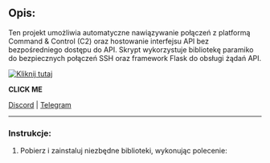 ## Opis:

Ten projekt umożliwia automatyczne nawiązywanie połączeń z platformą Command & Control (C2) oraz hostowanie interfejsu API bez bezpośredniego dostępu do API. Skrypt wykorzystuje bibliotekę paramiko do bezpiecznych połączeń SSH oraz framework Flask do obsługi żądań API.

[![Kliknij tutaj](https://cdn.discordapp.com/attachments/1217082239494389871/1239333324040700025/standard.gif?ex=667fd85a&is=667e86da&hm=6575a51692da886a9e81aead1ccddb7cf88c2a8b02dcb2e99c8df8743bb309a1&)](https://discord.gg/j4485Q3R)

**CLICK ME**

[Discord](https://discord.gg/j4485Q3R) | [Telegram](https://t.me/heroinprojects)

---

### Instrukcje:

1. Pobierz i zainstaluj niezbędne biblioteki, wykonując polecenie:

